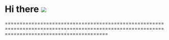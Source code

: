 # Hi there ![](https://user-images.githubusercontent.com/18350557/176309783-0785949b-9127-417c-8b55-ab5a4333674e.gif)
===============================================================================================================================================

<!--
**Rentzzy/Rentzzy** is a ✨ _special_ ✨ repository because its `README.md` (this file) appears on your GitHub profile.

Here are some ideas to get you started:

- 🔭 I’m currently working on ...
- 🌱 I’m currently learning ...
- 👯 I’m looking to collaborate on ...
- 🤔 I’m looking for help with ...
- 💬 Ask me about ...
- 📫 How to reach me: ...
- 😄 Pronouns: ...
- ⚡ Fun fact: ...
-->
